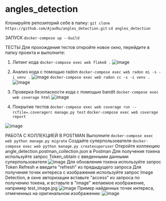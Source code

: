 # angles_detection
Клонируйте репозиторий себе в папку:
`git clone https://github.com/AjaxRu/angles_detection.git`
`cd angles_detection`

ЗАПУСК
`docker-compose up --build`

ТЕСТЫ
Для прохождения тестов откройте новое окно, перейдите в папку проекта и выполните:
1. Литинг кода
`docker-compose exec web flake8 .`
![image](https://github.com/user-attachments/assets/0a11c1de-5c78-4d8e-b29b-4e703c4795cf)

2. Анализ кода с помощью radon
`docker-compose exec web radon mi -s -i venv .`
![image](https://github.com/user-attachments/assets/aac2b874-5091-4206-9c56-6f6bf73ad968)
`docker-compose exec web radon cc -s -i venv .`
![image](https://github.com/user-attachments/assets/d33743e9-385d-4de4-88f0-bbbb8179847f)

3. Проверка безопасности кода с помощью bandit
`docker-compose exec web coverage html`
![image](https://github.com/user-attachments/assets/310346e8-8bcc-4028-bf8b-b3a18e6870a0)

4. Покрытие тестов
`docker-compose exec web coverage run --rcfile=.coveragerc manage.py test`
`docker-compose exec web coverage report`

![image](https://github.com/user-attachments/assets/09806172-24b7-44c2-8363-d707907350bf)

РАБОТА С КОЛЛЕКЦИЕЙ В POSTMAN
Выполните
`docker-compose exec web python manage.py migrate`
Создайте суперпользователя
`docker-compose exec web python manage.py createsuperuser`
Откройте коллекцию angle_detection.postman_collection.json в Postman
Для получения токена используйте запрос Token_obtain с введенными данными суперпользователя
![image](https://github.com/user-attachments/assets/f77abef2-9113-4f83-a18c-a968fb16db37)
Для обновления токена используйте запрос Token Refresh и введите "refresh" из предыдущего запроса
Для получения точек интереса с изображения используйте запрос Image Detection, в окне авторизации вставьте "access" из запроса по получению токена, и вставьте в "image" желаемое изображение, например test_image.jpg
![image](https://github.com/user-attachments/assets/16bafcdf-48f3-450b-8a14-798d7256419b)
Пример найденных точек интереса, отмеченных на оригинальном изображении:
![image](https://github.com/user-attachments/assets/5b668e22-7e1c-484c-a8c5-86d753e02c6b)



